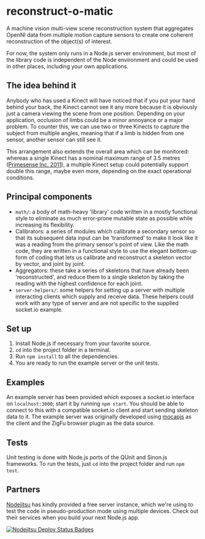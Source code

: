 # reconstruct-o-matic

A machine vision multi-view scene reconstruction system that aggregates OpenNI data from multiple motion capture sensors to create one coherent reconstruction of the object(s) of interest.

For now, the system only runs in a Node.js server environment, but most of the library code is independent of the Node environment and could be used in other places, including your own applications.

## The idea behind it
Anybody who has used a Kinect will have noticed that if you put your hand behind your back, the Kinect cannot see it any more because it is obviously just a camera viewing the scene from one position. Depending on your application, occlusion of limbs could be a minor annoyance or a major problem. To counter this, we can use two or three Kinects to capture the subject from multiple angles, meaning that if a limb is hidden from one sensor, another sensor can still see it.

This arrangement also extends the overall area which can be monitored: whereas a single Kinect has a nominal maximum range of 3.5 metres ([Primesense Inc. 2011](http://www.openni.org/wp-content/uploads/2013/02/NITE-Algorithms.pdf)), a multiple Kinect setup could potentially support double this range, maybe even more, depending on the exact operational conditions.

## Principal components
- `math/`: a body of math-heavy 'library' code written in a mostly functional style to eliminate as much error-prone mutable state as possible while increasing its flexibility.
- Calibrators: a series of modules which calibrate a secondary sensor so that its subsequent data input can be 'transformed' to make it look like it was a reading from the primary sensor's point of view. Like the math code, they are written in a functional style to use the elegant bottom-up form of coding that lets us calibrate and reconstruct a skeleton vector by vector, and joint by joint.
- Aggregators: these take a series of skeletons that have already been 'reconstructed', and reduce them to a single skeleton by taking the reading with the highest confidence for each joint.
- `server-helpers/`: some helpers for setting up a server with multiple interacting clients which supply and receive data. These helpers could work with any type of server and are not specific to the supplied socket.io example.

## Set up
1. Install Node.js if necessary from your favorite source.
2. `cd` into the project folder in a terminal.
3. Run `npm install` to all the dependencies.
4. You are ready to run the example server or the unit tests.

## Examples
An example server has been provided which exposes a socket.io interface on `localhost:3000`; start it by running `npm start`. You should be able to connect to this with a compatible socket.io client and start sending skeleton data to it. The example server was originally developed using [mocapjs](https://github.com/themasterchef/mocap.js) as the client and the ZigFu browser plugin as the data source.

## Tests
Unit testing is done with Node.js ports of the QUnit and Sinon.js frameworks. To run the tests, just `cd` into the project folder and run `npm test`.

## Partners
[Nodejitsu](https://www.nodejitsu.com/) has kindly provided a free server instance, which we're using to test the code in pseudo-production mode using multiple devices. Check out their services when you build your next Node.js app.

[![Nodejitsu Deploy Status Badges](https://webhooks.nodejitsu.com/themasterchef/reconstruct-o-matic.png)](https://webops.nodejitsu.com#nodejitsu/webhooks)